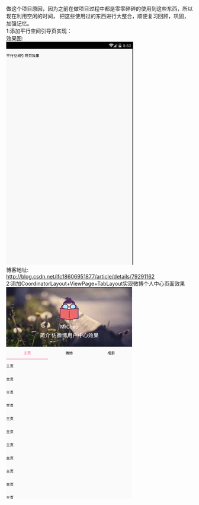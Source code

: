 做这个项目原因，因为之前在做项目过程中都是零零碎碎的使用到这些东西，所以现在利用空闲的时间，
把这些使用过的东西进行大整合，顺便复习回顾，巩固，加强记忆。<br>
1:添加平行空间引导页实现：<br>
    效果图:<br>
    ![image](https://github.com/online2/SomeUiEffect/blob/openMaster/images/lbeguide.gif)<br>
    博客地址:<br>
    http://blog.csdn.net/lfc18606951877/article/details/79291162<br>
2:添加CoordinatorLayout+ViewPage+TabLayout实现微博个人中心页面效果<br>
    ![image](https://github.com/online2/SomeUiEffect/blob/openMaster/images/stickynav.gif)<br>
